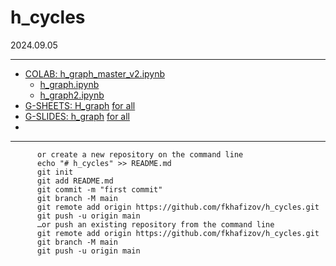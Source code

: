 # h_cycles

2024.09.05


----------

* [COLAB: h_graph_master_v2.ipynb](https://colab.research.google.com/drive/1WiRS5vEqdOLMbq_R7dYeKf-28fJSzsin?usp=sharing)
  * [h_graph.ipynb]()
  * [h_graph2.ipynb]()
* [G-SHEETS: H_graph](https://docs.google.com/spreadsheets/d/1IZ1tI5acuB7Cpla31DKSHJqDdLMkAuhZyKlztbT0vPY/edit?gid=0#gid=0) [for all](https://docs.google.com/spreadsheets/d/1IZ1tI5acuB7Cpla31DKSHJqDdLMkAuhZyKlztbT0vPY/edit?usp=sharing)
* [G-SLIDES: h_graph](https://docs.google.com/presentation/d/1uo-4FM9PmssMOKztGigcKGCwonDHqCk-w6lyK8QRPw0/edit#slide=id.g2fafb3f5ba4_0_18) [for all](https://docs.google.com/presentation/d/1uo-4FM9PmssMOKztGigcKGCwonDHqCk-w6lyK8QRPw0/edit?usp=sharing)
* 
---------

          or create a new repository on the command line
          echo "# h_cycles" >> README.md
          git init
          git add README.md
          git commit -m "first commit"
          git branch -M main
          git remote add origin https://github.com/fkhafizov/h_cycles.git
          git push -u origin main
          …or push an existing repository from the command line
          git remote add origin https://github.com/fkhafizov/h_cycles.git
          git branch -M main
          git push -u origin main
